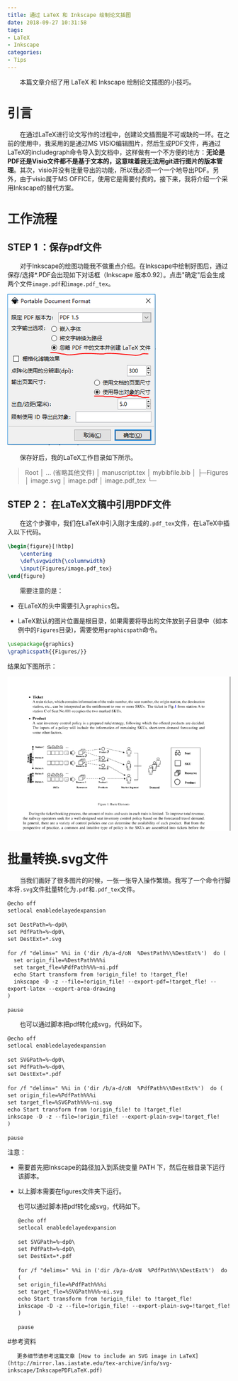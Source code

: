 ```yaml
---
title: 通过 LaTeX 和 Inkscape 绘制论文插图
date: 2018-09-27 10:31:58
tags: 
- LaTeX
- Inkscape
categories:
- Tips
---
```


&emsp;&emsp;本篇文章介绍了用 LaTeX 和 Inkscape 绘制论文插图的小技巧。

<!-- more -->

# 引言

&emsp;&emsp;在通过LaTeX进行论文写作的过程中，创建论文插图是不可或缺的一环。在之前的使用中，我采用的是通过MS VISIO编辑图片，然后生成PDF文件，再通过LaTeX的includegraph命令导入到文档中，这样做有一个不方便的地方：**无论是PDF还是Visio文件都不是基于文本的，这意味着我无法用git进行图片的版本管理**。其次，visio并没有批量导出的功能，所以我必须一个一个地导出PDF。另外，由于visio属于MS OFFICE，使用它是需要付费的。接下来，我将介绍一个采用Inkscape的替代方案。

# 工作流程

## STEP 1 ：保存pdf文件 
&emsp;&emsp;对于Inkscape的绘图功能我不做重点介绍。在Inkscape中绘制好图后，通过保存/选择*.PDF会出现如下对话框（Inkscape 版本0.92）。点击"确定"后会生成两个文件`image.pdf`和`image.pdf_tex`。

![1](DrawingWithLaTexAndInkscape/1.PNG)

&emsp;&emsp;保存好后，我的LaTeX工作目录如下所示。

>Root
>│  ... (省略其他文件)
>│  manuscript.tex
>│  mybibfile.bib
>│
>├─Figures
>│      image.svg
>│      image.pdf
>│      image.pdf_tex
>└─

## STEP 2： 在LaTeX文稿中引用PDF文件
&emsp;&emsp;在这个步骤中，我们在LaTeX中引入刚才生成的`.pdf_tex`文件，在LaTeX中插入以下代码。

```latex
\begin{figure}[!htbp] 
    \centering
    \def\svgwidth{\columnwidth}
    \input{Figures/image.pdf_tex}
\end{figure}
```

&emsp;&emsp;需要注意的是：

* 在LaTeX的头中需要引入`graphics`包。

* LaTeX默认的图片位置是根目录，如果需要将导出的文件放到子目录中（如本例中的`Figures`目录)，需要使用`graphicspath`命令。

```latex
\usepackage{graphics}
\graphicspath{{Figures/}}
```
结果如下图所示：

![2](DrawingWithLaTexAndInkscape/2.PNG)

# 批量转换.svg文件

&emsp;&emsp;当我们画好了很多图片的时候，一张一张导入操作繁琐。我写了一个命令行脚本将`.svg`文件批量转化为`.pdf`和`.pdf_tex`文件。

```shell
@echo off
setlocal enabledelayedexpansion

set DestPath=%~dp0\
set PdfPath=%~dp0\
set DestExt=*.svg

for /f "delims=" %%i in ('dir /b/a-d/oN  %DestPath%\%DestExt%')  do (
  set origin_file=%DestPath%%%i
  set target_fle=%PdfPath%%%~ni.pdf
  echo Start transform from !origin_file! to !target_fle!
  inkscape -D -z --file=!origin_file! --export-pdf=!target_fle! --export-latex --export-area-drawing
)

pause
```

&emsp;&emsp;也可以通过脚本把pdf转化成svg，代码如下。

```shell
@echo off
setlocal enabledelayedexpansion

set SVGPath=%~dp0\
set PdfPath=%~dp0\
set DestExt=*.pdf

for /f "delims=" %%i in ('dir /b/a-d/oN  %PdfPath%\%DestExt%')  do (
set origin_file=%PdfPath%%%i
set target_fle=%SVGPath%%%~ni.svg
echo Start transform from !origin_file! to !target_fle!
inkscape -D -z --file=!origin_file! --export-plain-svg=!target_fle!
)

pause
```
注意：
- 需要首先把Inkscape的路径加入到系统变量 PATH 下，然后在根目录下运行该脚本。
- 以上脚本需要在figures文件夹下运行。

  也可以通过脚本把pdf转化成svg，代码如下。

  ```shell
  @echo off
  setlocal enabledelayedexpansion
  
  set SVGPath=%~dp0\
  set PdfPath=%~dp0\
  set DestExt=*.pdf
  
  for /f "delims=" %%i in ('dir /b/a-d/oN  %PdfPath%\%DestExt%')  do (
  set origin_file=%PdfPath%%%i
  set target_fle=%SVGPath%%%~ni.svg
  echo Start transform from !origin_file! to !target_fle!
  inkscape -D -z --file=!origin_file! --export-plain-svg=!target_fle!
  )
  
  pause
  ```


#参考资料 

       更多细节请参考这篇文章 [How to include an SVG image in LaTeX](http://mirror.las.iastate.edu/tex-archive/info/svg-inkscape/InkscapePDFLaTeX.pdf)



